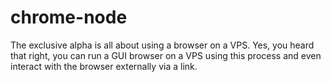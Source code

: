 # chrome-node
The exclusive alpha is all about using a browser on a VPS. Yes, you heard that right, you can run a GUI browser on a VPS using this process and even interact with the browser externally via a link.
